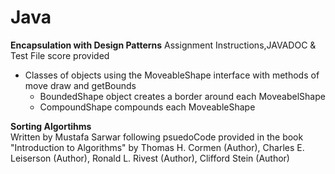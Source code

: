 # Java

**Encapsulation with Design Patterns**  Assignment Instructions,JAVADOC & Test File score provided
  - Classes of objects using the MoveableShape interface with methods of move draw and getBounds  
    - BoundedShape object creates a border around each MoveabelShape  
    - CompoundShape compounds each MoveableShape  
   
    
    
    
**Sorting Algortihms**  
  Written by Mustafa Sarwar following psuedoCode provided in the book "Introduction to Algorithms" by Thomas H. Cormen (Author), Charles E. Leiserson (Author), Ronald L. Rivest (Author), Clifford Stein (Author)
